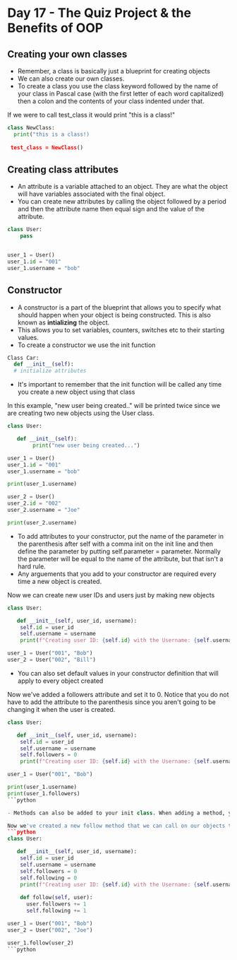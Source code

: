 # Day 17 - The Quiz Project & the Benefits of OOP

## Creating your own classes
- Remember, a class is basically just a blueprint for creating objects
- We can also create our own classes.
- To create a class you use the class keyword followed by the name of your class in Pascal case (with the first letter of each word capitalized) then a colon and the contents of your class indented under that.

If we were to call test_class it would print "this is a class!"
```python
class NewClass:
  print("this is a class!)
  
 test_class = NewClass()
 ```
 
## Creating class attributes
- An attribute is a variable attached to an object. They are what the object will have variables associated with the final object.
- You can create new attributes by calling the object followed by a period and then the attribute name then equal sign and the value of the attribute.
```python
class User:
    pass


user_1 = User()
user_1.id = "001"
user_1.username = "bob"
```

## Constructor

- A constructor is a part of the blueprint that allows you to specify what should happen when your object is being constructed. This is also known as **intializing** the object.
- This allows you to set variables, counters, switches etc to their starting values.
- To create a constructor we use the init function
```python
Class Car:
  def __init__(self):
  # initialize attributes
```
- It's important to remember that the init function will be called any time you create a new object using that class

In this example, "new user being created.." will be printed twice since we are creating two new objects using the User class.
```python
class User:

   def __init__(self):
        print("new user being created...")

user_1 = User()
user_1.id = "001"
user_1.username = "bob"

print(user_1.username)

user_2 = User()
user_2.id = "002"
user_2.username = "Joe"

print(user_2.username)
```
- To add attributes to your constructor, put the name of the parameter in the parenthesis after self with a comma init on the init line and then define the parameter by putting self.parameter = parameter. Normally the parameter will be equal to the name of the attribute, but that isn't a hard rule.
- Any arguements that you add to your constructor are required every time a new object is created.

Now we can create new user IDs and users just by making new objects
```python
class User:

   def __init__(self, user_id, username):
    self.id = user_id
    self.username = username
    print(f"Creating user ID: {self.id} with the Username: {self.username}")

user_1 = User("001", "Bob")
user_2 = User("002", "Bill")
```
- You can also set default values in your constructor definition that will apply to every object created

Now we've added a followers attribute and set it to 0. Notice that you do not have to add the attribute to the parenthesis since you aren't going to be changing it when the user is created.
```python
class User:

   def __init__(self, user_id, username):
    self.id = user_id
    self.username = username
    self.followers = 0
    print(f"Creating user ID: {self.id} with the Username: {self.username}")

user_1 = User("001", "Bob")

print(user_1.username)
print(user_1.followers)
```python

- Methods can also be added to your init class. When adding a method, you must always add (self) to the definition since it tells the method what object it was called by.

Now we've created a new follow method that we can call on our objects to increase their follower/following counts.
```python
class User:

   def __init__(self, user_id, username):
    self.id = user_id
    self.username = username
    self.followers = 0
    self.following = 0
    print(f"Creating user ID: {self.id} with the Username: {self.username}")
    
    def follow(self, user):
      user.followers += 1
      self.following += 1

user_1 = User("001", "Bob")
user_2 = User("002", "Joe")

user_1.follow(user_2)
```python


